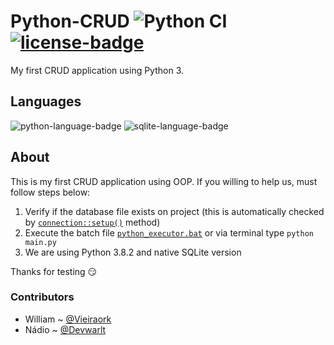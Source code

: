# Python-CRUD ![Python CI](https://github.com/WilliamVie/Python-Crud/workflows/Python%20CI/badge.svg) [![license-badge]][license]
My first CRUD application using Python 3.

## Languages
![python-language-badge] ![sqlite-language-badge]

## About
This is my first CRUD application using OOP. If you willing to help us, must follow steps below:
1. Verify if the database file exists on project (this is automatically checked by [`connection::setup()`][ref-1] method)
1. Execute the batch file [`python_executor.bat`][ref-2] or via terminal type `python main.py`
1. We are using Python 3.8.2 and native SQLite version

Thanks for testing :smirk:

### Contributors
- William ~ [@Vieiraork][william-ref]
- Nádio ~ [@Devwarlt][nadio-ref]

[william-ref]: https://github.com/WilliamVie
[nadio-ref]: https://github.com/Devwarlt

[python-language-badge]: https://img.shields.io/badge/Python-3.8.3-blue?logo=python&style=plastic
[sqlite-language-badge]: https://img.shields.io/badge/SQLite-3-blue?logo=sqlite&style=plastic

[license-badge]: https://img.shields.io/badge/MIT-gray?style=plastic
[license]: /LICENSE

[ref-1]: /src/connection.py#L7
[ref-2]: /src/python_executor.bat
